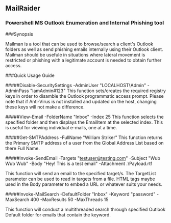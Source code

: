 ## MailRaider
### Powershell MS Outlook Enumeration and Internal Phishing tool

###Synopsis

Mailman is a tool that can be used to browse/search a client's Outlook folders as well as send phishing emails internally using their Outlook client. Mailman should be usefule in situations where lateral movement is restricted or phishing with a legitimate account is needed to obtain further access. 

###Quick Usage Guide

#####Disable-SecuritySettings -AdminUser "LOCALHOST\Admin" -AdminPass "IamAdmin#123" 
This function sets/creates the required registry keys in order to disamble the Outlook programmatic access 
prompt. Please note that if Anti-Virus is not installed and updated on the host, changing these keys will not make a difference. 

#####View-Email -FolderName "Inbox" -Index 25
This function selects the specified folder and then displays the EmailItem at the selected index. This is useful for viewing
individual e-mails, one at a time. 

#####Get-SMTPAddress -FullName "William Striker"
This function returns the Primary SMTP address of a user from the Global Address List based on there Full Name.

#####Invoke-SendEmail -Targets "testuser@testing.com" -Subject "Wub Wub Wub" -Body "Hey! This is a test email" -Attachment .\Payload.rtf

This function will send an email to the specified target/s. The TargetList parameter can be used to read in targets from a file. HTML tags maybe used in the Body parameter to embed a URL or whatever suits your needs. 

#####Invoke-MailSearch -DefaultFolder "Inbox" -Keyword "password" -MaxSearch 400 -MaxResults 50 -MaxThreads 15

This function will conduct a multithreaded search through specified Outlook Default folder for emails that contain the keyword. 




  

